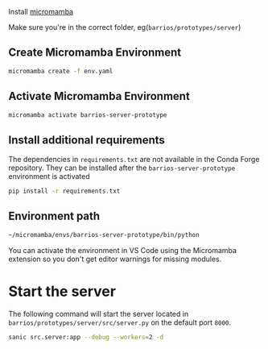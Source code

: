 Install [micromamba](https://mamba.readthedocs.io/en/latest/micromamba-installation.html)

Make sure you're in the correct folder, eg(`barrios/prototypes/server`)

## Create Micromamba Environment
```bash
micromamba create -f env.yaml
```

## Activate Micromamba Environment
```bash
micromamba activate barrios-server-prototype
```

## Install additional requirements
The dependencies in `requirements.txt` are not available in the Conda Forge repository. They can be installed after the `barrios-server-prototype` environment is activated

```bash
pip install -r requirements.txt
```

## Environment path

```bash
~/micromamba/envs/barrios-server-prototype/bin/python
```

You can activate the environment in VS Code using the Micromamba extension so you don't get editor warnings for missing modules.

# Start the server
The following command will start the server located in `barrios/prototypes/server/src/server.py` on the default port `8000`.

```bash
sanic src.server:app --debug --workers=2 -d
```